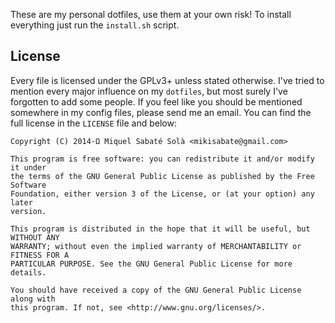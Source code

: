 These are my personal dotfiles, use them at your own risk! To install everything
just run the `install.sh` script.

## License

Every file is licensed under the GPLv3+ unless stated otherwise. I've tried to
mention every major influence on my `dotfiles`, but most surely I've forgotten
to add some people. If you feel like you should be mentioned somewhere in my
config files, please send me an email. You can find the full license in the
`LICENSE` file and below:

```
Copyright (C) 2014-Ω Miquel Sabaté Solà <mikisabate@gmail.com>

This program is free software: you can redistribute it and/or modify it under
the terms of the GNU General Public License as published by the Free Software
Foundation, either version 3 of the License, or (at your option) any later
version.

This program is distributed in the hope that it will be useful, but WITHOUT ANY
WARRANTY; without even the implied warranty of MERCHANTABILITY or FITNESS FOR A
PARTICULAR PURPOSE. See the GNU General Public License for more details.

You should have received a copy of the GNU General Public License along with
this program. If not, see <http://www.gnu.org/licenses/>.
```

